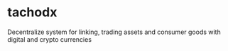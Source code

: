 # tachodx
Decentralize system for linking, trading assets and consumer goods with digital and crypto currencies
